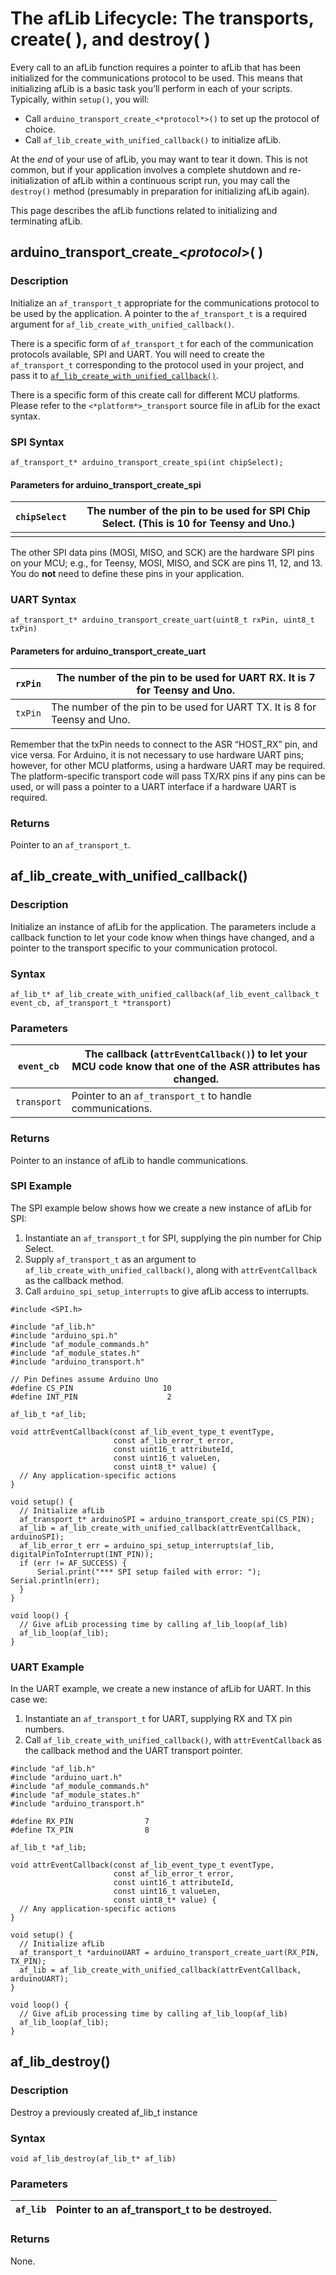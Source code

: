 # The afLib Lifecycle: The transports, create( ), and destroy( )

Every call to an afLib function requires a pointer to afLib that has been initialized for the communications protocol to be used. This means that initializing afLib is a basic task you’ll perform in each of your scripts. Typically, within `setup()`, you will:

- Call `arduino_transport_create_<*protocol*>()` to set up the protocol of choice.
- Call `af_lib_create_with_unified_callback()` to initialize afLib.

At the *end* of your use of afLib, you may want to tear it down. This is not common, but if your application involves a complete shutdown and re-initialization of afLib within a continuous script run, you may call the `destroy()` method (presumably in preparation for initializing afLib again).

This page describes the afLib functions related to initializing and terminating afLib.

## arduino_transport_create_<*protocol*>( )

### Description

Initialize an `af_transport_t` appropriate for the communications protocol to be used by the application. A pointer to the `af_transport_t` is a required argument for `af_lib_create_with_unified_callback()`.

There is a specific form of `af_transport_t` for each of the communication protocols available, SPI and UART. You will need to create the `af_transport_t` corresponding to the protocol used in your project, and pass it to [`af_lib_create_with_unified_callback()`](/afLibLifecycle#Func-afLib-unified).

There is a specific form of this create call for different MCU platforms. Please refer to the `<*platform*>_transport` source file in afLib for the exact syntax.



### SPI Syntax

```
af_transport_t* arduino_transport_create_spi(int chipSelect);
```

#### Parameters for arduino_transport_create_spi

| `chipSelect` | The number of the pin to be used for SPI Chip Select. (This is 10 for Teensy and Uno.) |
| ------------ | ------------------------------------------------------------ |
|              |                                                              |

The other SPI data pins (MOSI, MISO, and SCK) are the hardware SPI pins on your MCU; e.g., for Teensy, MOSI, MISO, and SCK are pins 11, 12, and 13. You do **not** need to define these pins in your application.



### UART Syntax

```
af_transport_t* arduino_transport_create_uart(uint8_t rxPin, uint8_t txPin)
```

#### Parameters for arduino_transport_create_uart

| `rxPin` | The number of the pin to be used for UART RX. It is 7 for Teensy and Uno. |
| ------- | ------------------------------------------------------------ |
| `txPin` | The number of the pin to be used for UART TX. It is 8 for Teensy and Uno. |

Remember that the txPin needs to connect to the ASR “HOST_RX” pin, and vice versa. For Arduino, it is not necessary to use hardware UART pins; however, for other MCU platforms, using a hardware UART may be required. The platform-specific transport code will pass TX/RX pins if any pins can be used, or will pass a pointer to a UART interface if a hardware UART is required.



### Returns

Pointer to an `af_transport_t`.

## af_lib_create_with_unified_callback()

### Description

Initialize an instance of afLib for the application. The parameters include a callback function to let your code know when things have changed, and a pointer to the transport specific to your communication protocol.

### Syntax

```
af_lib_t* af_lib_create_with_unified_callback(af_lib_event_callback_t event_cb, af_transport_t *transport)
```

### Parameters

| `event_cb`  | The callback (`attrEventCallback()`) to let your MCU code know that one of the ASR attributes has changed. |
| ----------- | ------------------------------------------------------------ |
| `transport` | Pointer to an `af_transport_t` to handle communications.     |

### Returns

Pointer to an instance of afLib to handle communications.

### SPI Example

The SPI example below shows how we create a new instance of afLib for SPI:

1. Instantiate an `af_transport_t` for SPI, supplying the pin number for Chip Select.
2. Supply `af_transport_t` as an argument to `af_lib_create_with_unified_callback()`, along with `attrEventCallback` as the callback method.
3. Call `arduino_spi_setup_interrupts` to give afLib access to interrupts.

```
#include <SPI.h>

#include "af_lib.h"
#include "arduino_spi.h"
#include "af_module_commands.h"
#include "af_module_states.h"
#include "arduino_transport.h"

// Pin Defines assume Arduino Uno
#define CS_PIN                    10
#define INT_PIN                    2

af_lib_t *af_lib;

void attrEventCallback(const af_lib_event_type_t eventType,
                       const af_lib_error_t error,
                       const uint16_t attributeId,
                       const uint16_t valueLen,
                       const uint8_t* value) {
  // Any application-specific actions
}

void setup() {
  // Initialize afLib
  af_transport_t* arduinoSPI = arduino_transport_create_spi(CS_PIN);
  af_lib = af_lib_create_with_unified_callback(attrEventCallback, arduinoSPI);
  af_lib_error_t err = arduino_spi_setup_interrupts(af_lib, digitalPinToInterrupt(INT_PIN));
  if (err != AF_SUCCESS) {
      Serial.print("*** SPI setup failed with error: "); Serial.println(err);
  }
}

void loop() {
  // Give afLib processing time by calling af_lib_loop(af_lib)
  af_lib_loop(af_lib);
}
```

### UART Example

In the UART example, we create a new instance of afLib for UART. In this case we:

1. Instantiate an `af_transport_t` for UART, supplying RX and TX pin numbers.
2. Call `af_lib_create_with_unified_callback()`, with `attrEventCallback` as the callback method and the UART transport pointer.

```
#include "af_lib.h"
#include "arduino_uart.h"
#include "af_module_commands.h"
#include "af_module_states.h"
#include "arduino_transport.h"

#define RX_PIN                7
#define TX_PIN                8

af_lib_t *af_lib;

void attrEventCallback(const af_lib_event_type_t eventType,
                       const af_lib_error_t error,
                       const uint16_t attributeId,
                       const uint16_t valueLen,
                       const uint8_t* value) {
  // Any application-specific actions
}

void setup() {
  // Initialize afLib
  af_transport_t *arduinoUART = arduino_transport_create_uart(RX_PIN, TX_PIN);
  af_lib = af_lib_create_with_unified_callback(attrEventCallback, arduinoUART);
}

void loop() {
  // Give afLib processing time by calling af_lib_loop(af_lib)
  af_lib_loop(af_lib);
}
```

## af_lib_destroy()

### Description

Destroy a previously created af_lib_t instance

### Syntax

```
void af_lib_destroy(af_lib_t* af_lib)
```

### Parameters

| `af_lib` | Pointer to an af_transport_t to be destroyed. |
| -------- | --------------------------------------------- |

### Returns

None.
